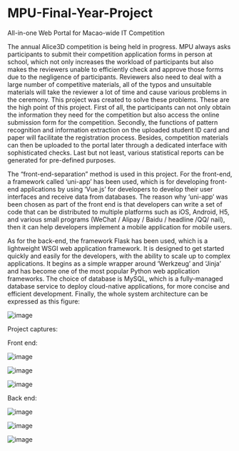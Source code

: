 # MPU-Final-Year-Project
All-in-one Web Portal for Macao-wide IT Competition

The annual Alice3D competition is being held in progress. MPU always asks participants to submit their competition application forms in person at school, which not only increases the workload of participants but also makes the reviewers unable to efficiently check and approve those forms due to the negligence of participants. Reviewers also need to deal with a large number of competitive materials, all of the typos and unsuitable materials will take the reviewer a lot of time and cause various problems in the ceremony. This project was created to solve these problems.
These are the high point of this project. First of all, the participants can not only obtain the information they need for the competition but also access the online submission form for the competition. Secondly, the functions of pattern recognition and information extraction on the uploaded student ID card and paper will facilitate the registration process. Besides, competition materials can then be uploaded to the portal later through a dedicated interface with sophisticated checks. Last but not least, various statistical reports can be generated for pre-defined purposes.

The “front-end-separation” method is used in this project. For the front-end, a framework called ‘uni-app’ has been used, which is for developing front-end applications by using ‘Vue.js’ for developers to develop their user interfaces and receive data from databases. The reason why ‘uni-app’ was been chosen as part of the front end is that developers can write a set of code that can be distributed to multiple platforms such as iOS, Android, H5, and various small programs (WeChat / Alipay / Baidu / headline /QQ/ nail), then it can help developers implement a mobile application for mobile users.

As for the back-end, the framework Flask has been used, which is a lightweight WSGI web application framework. It is designed to get started quickly and easily for the developers, with the ability to scale up to complex applications. It begins as a simple wrapper around ‘Werkzeug’ and ‘Jinja’ and has become one of the most popular Python web application frameworks.
The choice of database is MySQL, which is a fully-managed database service to deploy cloud-native applications, for more concise and efficient development.
Finally, the whole system architecture can be expressed as this figure:

![image](https://user-images.githubusercontent.com/46955098/223395636-58fb0c5e-2fd7-4bf6-9047-431bb594f57c.png)

Project captures:

Front end:

![image](https://user-images.githubusercontent.com/46955098/223395871-eadb9df7-50f4-4f6a-9333-8e283e88ed75.png)

![image](https://user-images.githubusercontent.com/46955098/223395896-006b40f8-db63-4089-9330-d0e5244e6b64.png)

![image](https://user-images.githubusercontent.com/46955098/223395927-1fb09390-bf79-4814-a8ac-ecae106fed8a.png)

Back end:

![image](https://user-images.githubusercontent.com/46955098/223396059-3c00342a-465f-4f13-a10c-87a792ae50d0.png)

![image](https://user-images.githubusercontent.com/46955098/223396071-0c002927-6b85-4e50-b91a-49f6a339b425.png)

![image](https://user-images.githubusercontent.com/46955098/223396083-97ba312f-3c1f-447e-84c8-e9335fa5886e.png)
